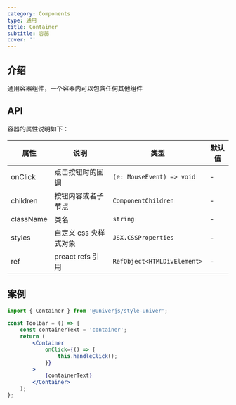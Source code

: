 ```yaml
---
category: Components
type: 通用
title: Container
subtitle: 容器
cover: ''
---
```


## 介绍

通用容器组件，一个容器内可以包含任何其他组件

## API

容器的属性说明如下：

| 属性      | 说明                  | 类型                        | 默认值 |
| --------- | --------------------- | --------------------------- | ------ |
| onClick   | 点击按钮时的回调      | `(e: MouseEvent) => void`   | -      |
| children  | 按钮内容或者子节点    | `ComponentChildren`         | -      |
| className | 类名                  | `string`                    | -      |
| styles    | 自定义 css 央样式对象 | `JSX.CSSProperties`         | -      |
| ref       | preact refs 引用      | `RefObject<HTMLDivElement>` | -      |

## 案例

```jsx
import { Container } from '@univerjs/style-univer';

const Toolbar = () => {
    const containerText = 'container';
    return (
        <Container
            onClick={() => {
                this.handleClick();
            }}
        >
            {containerText}
        </Container>
    );
};
```
